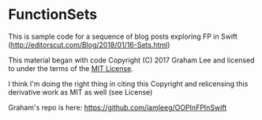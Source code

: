 # FunctionSets
This is sample code for a sequence of blog posts exploring FP in Swift (http://editorscut.com/Blog/2018/01/16-Sets.html)

This material began  with code Copyright (C) 2017 Graham Lee and
licensed to under the terms of the [MIT
License](https://opensource.org/licenses/MIT). 

I think I'm doing the right thing in citing this Copyright and relicensing this derivative work as MIT as well (see License)

Graham's repo is here: https://github.com/iamleeg/OOPInFPInSwift


